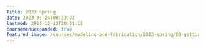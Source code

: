 ```yaml
---
Title: 2023 Spring
date: 2023-05-24T00:33:02
lastmod: 2023-12-13T20:21:18
coursemenuexpanded: true
featured_image: /courses/modeling-and-fabrication/2023-spring/00-getting-started/2023-modeling-and-fabrication-course-image.jpg
---
```

